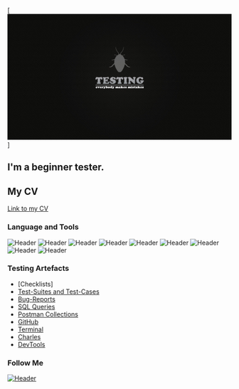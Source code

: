 
[![Header](https://github.com/AnnaIliuk/Test/blob/main/assets/bug.jpg)]
## I'm a beginner tester.
## My CV
[Link to my CV](https://drive.google.com/file/d/1APcWmD5dgohWYcpoYsd8g4DpyAkM0sK1/view?usp=share_link)

### Language and Tools
![Header](https://img.shields.io/badge/Jira-090909?style=for-the-badge&logo=jira&logoColor=136be1)
![Header](https://img.shields.io/badge/Postman-090909?style=for-the-badge&logo=postman&logoColor=f76935)
![Header](https://img.shields.io/badge/Swagger-090909?style=for-the-badge&logo=swagger&logoColor=7ede2b)
![Header](https://img.shields.io/badge/Github-090909?style=for-the-badge&logo=github&logoColor=8cc4d7)
![Header](https://img.shields.io/badge/MySQL-090909?style=for-the-badge&logo=mysql&logoColor=00618a)
![Header](https://img.shields.io/badge/DevTools-090909?style=for-the-badge&logo=googlechrome&logoColor=2674f2)
![Header](https://img.shields.io/badge/AndroidStudio-090909?style=for-the-badge&logo=androidstudio&logoColor=3ad07d)
![Header](https://img.shields.io/badge/Fiddler-090909?style=for-the-badge&logo=fiddler&logoColor=8cc4d7)
![Header](https://img.shields.io/badge/CharlesProxy-090909?style=for-the-badge&logo=charlesproxy&logoColor=8cc4d7)

### Testing Artefacts

- [Checklists]
- [Test-Suites and Test-Cases](https://docs.google.com/spreadsheets/d/1wUKsdCychfh9xiI5TR12GEjmYU22NboYZNAhUgM_9tU/edit#gid=0)
- [Bug-Reports](https://docs.google.com/spreadsheets/d/1wUKsdCychfh9xiI5TR12GEjmYU22NboYZNAhUgM_9tU/edit#gid=867967807)
- [SQL Queries](https://github.com/AnnaIliuk/SQL)
- [Postman Collections](https://github.com/AnnaIliuk/Postman)
- [GitHub](https://github.com/AnnaIliuk/GitHub)
- [Terminal](https://github.com/AnnaIliuk/Terminal)
- [Charles](https://github.com/AnnaIliuk/Charles)
- [DevTools](https://github.com/AnnaIliuk/DevTools)

### Follow Me

[![Header](https://img.shields.io/badge/Telegram-090909?style=for-the-badge&logo=telegram&logoColor=31a5db)](https://t.me/anilser19)
